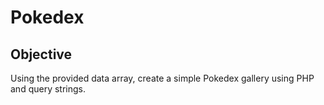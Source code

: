 # Pokedex

## Objective
Using the provided data array, create a simple Pokedex gallery using PHP and query strings. 